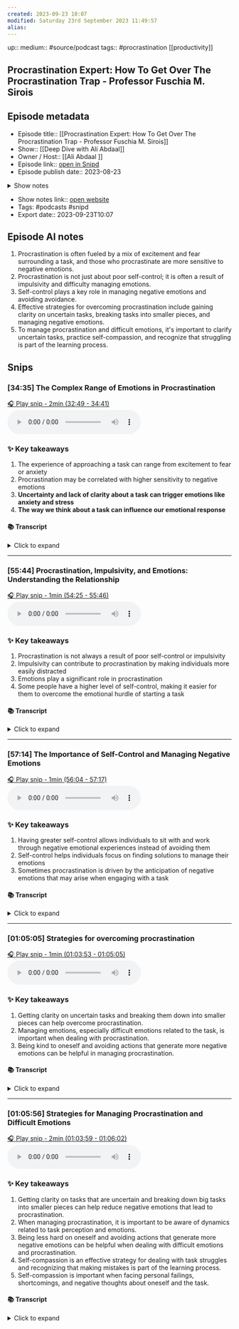 ```yaml
---
created: 2023-09-23 10:07
modified: Saturday 23rd September 2023 11:49:57
alias:
---
```

up::
medium:: #source/podcast
tags:: #procrastination [[productivity]]

## Procrastination Expert: How To Get Over The Procrastination Trap - Professor Fuschia M. Sirois

## Episode metadata
- Episode title:: [[Procrastination Expert: How To Get Over The Procrastination Trap - Professor Fuschia M. Sirois]]
- Show:: [[Deep Dive with Ali Abdaal]]
- Owner / Host:: [[Ali Abdaal ]]
- Episode link:: [open in Snipd](https://share.snipd.com/episode/bad274cc-4918-407c-95e6-45f947114755)
- Episode publish date:: 2023-08-23
<details>
<summary>Show notes</summary>
> Take the podcast survey here (it take 5mins!) 👉 https://forms.gle/NbDdToDNgpHUMzcP9 <br/>>   📝 Fill in the podcast survey here (it takes 5mins!)  https://forms.gle/NbDdToDNgpHUMzcP9  <br/>>  Picture this: you're sitting at your desk, ready to conquer that important task that you’ve been meaning to get around. But somehow you find ourself falling into the rabbit hole of Youtube videos or with a sudden urge to clean your house. Yep, we’ve all been caught by that monster of procrastination. Although procrastination is such a common problem, we still have lots of misperceptions about it. We tend to think that procrastination is a time-management issue. But - as we’ll learn in today’s episode - procrastination is actually a little more complex. By understanding the psychology nature of what procrastination is and why we procrastinate, we might be in a better place to reduce or even overcome procrastination. My guest today is Dr. Fuschia Sirois, professor of psychology at Durham University. Before she came to the UK, Fuschia was a Canada Research Chair and the Co-ordinator of the multidisciplinary Psychological Health and Well-being Research cluster at Bishop’s University (2010-2015). Dr Fuschia's interest stretch from self-regulation — exploring how we manage our thoughts, emotions, and behaviors — to their impact on our health and wellbeing. Above all, Dr Fuschia is probably most well-known for her work on procrastination. Her recent book explores what procrastination is, why we procrastinate, and what we can do about it. What I really admire about about Fuschia is that she believes in the power of psychological science as a tool to improve lives, and she has an uncanny ability to communicate these complex ideas in a way that is both engaging and easily comprehensible. Her work's been features in many news outlets including The Washington Post, The New York Times, and the BBC. I hope you enjoy the conversation!<br/>>  Sponsored by Huel - go to  https://www.huel.com/deepdive  and with your first order you’ll get a free t-shirt and shaker.<br/>>   Sponsored by Trading 212 - download the Trading 212 app  https://trading212.com/promocodes/ALI  and use the promo code "ALI" after signing up and depositing to receive a random free share worth up to £100. This is not financial advice. Investments can fall and rise. Past performance is no guarantee of future results. Other fees may apply. Capital is at risk.<br/>>   Sponsored by Shopify - visit  https://www.shopify.com/deepdive  to sign up for your free trial. <br/>>   <br/>>  📘 CHECK OUT MY NEW BOOK FEEL-GOOD PRODUCTIVITY 👉  https://feelgoodproductivity.com/?utm_campaign=book_presave&utm_source=deepdive_audio&utm_medium=description&utm_term=fuschia_sirois <br/>>   <br/>>  🔗 CONNECT WITH ALI<br/>>  📲 Join My Telegram Community -  https://t.me/+bH5gLHty5kBiOGZk <br/>>    🎥 YouTube Channel  <br/>>    💻 Website  <br/>>    📸  Instagram  <br/>>    🐦  Twitter  <br/>>    👥 Linkedin   <br/>>  🎙 ABOUT THE PODCAST<br/>>  Deep Dive is the podcast that delves into the minds of entrepreneurs, creators and other inspiring people to uncover the philosophies, strategies and tools that help us live happier, healthier and more productive lives.<br/>>  If you enjoy listening to the podcast, please do leave a   5-star review on Apple Podcasts   - even one line helps! You can also Tweet   @AliAbdaal   with any feedback, thoughts from the lessons you've learnt from the episodes and we can thank you personally for tuning in 🙏<br/>>  Check out the episode on the   Deep Dive YouTube Channel   .   <br/>>  See privacy policy at   https://transistor.fm/privacy
</details>

- Show notes link:: [open website](https://share.transistor.fm/s/fa360834)
- Tags: #podcasts #snipd
- Export date:: 2023-09-23T10:07


## Episode AI notes


1. Procrastination is often fueled by a mix of excitement and fear surrounding a task, and those who procrastinate are more sensitive to negative emotions.
2. Procrastination is not just about poor self-control; it is often a result of impulsivity and difficulty managing emotions.
3. Self-control plays a key role in managing negative emotions and avoiding avoidance.
4. Effective strategies for overcoming procrastination include gaining clarity on uncertain tasks, breaking tasks into smaller pieces, and managing negative emotions.
5. To manage procrastination and difficult emotions, it's important to clarify uncertain tasks, practice self-compassion, and recognize that struggling is part of the learning process.


## Snips


### [34:35] The Complex Range of Emotions in Procrastination


[🎧 Play snip - 2min️ (32:49 - 34:41)](https://share.snipd.com/snip/cbca12a1-3c0f-4779-a1f7-659a203aaf47)
<audio controls> <source src="https://chrt.fm/track/21A1DG/pdcn.co/e/pdst.fm/e/dts.podtrac.com/redirect.mp3/a.pdcst.to/gOOA7nmKQ8AQEKR1/media.transistor.fm/fa360834/db6d6401.mp3#t=32:49,34:41"> </audio>


### ✨ Key takeaways
1. The experience of approaching a task can range from excitement to fear or anxiety
2. Procrastination may be correlated with higher sensitivity to negative emotions
3. **Uncertainty and lack of clarity about a task can trigger emotions like anxiety and stress**
4. **The way we think about a task can influence our emotional response**


#### 📚 Transcript
<details>
<summary>Click to expand</summary>
<blockquote><b>Speaker 1</b><br/><br/>So I think it can be a full range. And often it's a complex range. And some of the research that one of my former PhD students did also suggested it can sometimes be mixed. Sometimes we can be both excited about a task and kind of like, oh, I can't wait to do this and really prove myself. And at the same time, fearful or anxious or nervous about that task. And depending on how we manage that balance, you know, and I think one of the things that some of the research has shown that people who are prone to procrastination are more sensitive To those negative emotions. Areas in the brain, the amygdala, which is sort of the threat detection center, right? That area of the brain is qualitatively different in people who are prone to procrastination versus those that are not suggesting against a sensitivity to negative stimuli. And that includes the negative emotions that they have around a task.</blockquote><br/><blockquote><b>Speaker 2</b><br/><br/>Yeah, I definitely want to talk more about this emotion stuff. To what extent is uncertainty or a lack of clarity about the goal or the task? To what extent does that come into it? Because that strikes me slightly different to the emotion stuff.</blockquote><br/><blockquote><b>Speaker 1</b><br/><br/>No, actually it's linked right into it. Yeah, good one. I was going to get to that. Thank you. No, yeah. So I mean, so think about it, right? Do you have a task that's not well structured? It's uncertain. What do you feel?</blockquote><br/><blockquote><b>Speaker 2</b><br/><br/>Uncertainty, anxiety, stress. Yeah, like I'm not really sure what they want. I'm not really sure. It's a big mountain. It's like study chemistry. What a study chemistry. Oh, it's the book's too big. It's emotions. Yeah.</blockquote><br/><blockquote><b>Speaker 1</b><br/><br/>Yeah, it's not just thoughts, right? So we can think about things in a way that trigger the emotions, it's not necessarily that the emotions are coming first, but the way we think about a task, or even the way a task is laid Out to us.</blockquote>
</details>



---


### [55:44] Procrastination, Impulsivity, and Emotions: Understanding the Relationship


[🎧 Play snip - 1min️ (54:25 - 55:46)](https://share.snipd.com/snip/29131b72-1e50-4b8d-b6b6-f0e78dff44bf)
<audio controls> <source src="https://chrt.fm/track/21A1DG/pdcn.co/e/pdst.fm/e/dts.podtrac.com/redirect.mp3/a.pdcst.to/gOOA7nmKQ8AQEKR1/media.transistor.fm/fa360834/db6d6401.mp3#t=54:25,55:46"> </audio>


### ✨ Key takeaways
1. Procrastination is not always a result of poor self-control or impulsivity
2. Impulsivity can contribute to procrastination by making individuals more easily distracted
3. Emotions play a significant role in procrastination
4. Some people have a higher level of self-control, making it easier for them to overcome the emotional hurdle of starting a task


#### 📚 Transcript
<details>
<summary>Click to expand</summary>
<blockquote><b>Speaker 2</b><br/><br/>No, I'm not. I'm plunging away. I'm pulsating. I told the grapes. I haven't had a grape in a while. There you go.</blockquote><br/><blockquote><b>Speaker 1</b><br/><br/>But you know, so, so we think of that as being undisciplined, right? Or poor self-control. And, you know, there's some, you know, some researchers has just that, you know, all procrastination is just impulsivity. Well, being impulsive doesn't cause you to procrastinate because if that was too, procrastinate on even things that were fun. Yeah, true. Right? So what impulsivity does with layers over, you've got this task that's difficult, you're struggling with the emotions, you don't know how to manage them. Instead of staying focused on how can I manage these emotions? If you're more impulsive, you're going to be more easily distracted by things within the environment that will offer you a quick emotional fix. Right? And that's where the impulsivity comes in. So it facilitates just as digital distractions and so many other things in the environment do. It facilitates procrastination, but does not cause it, for say.</blockquote><br/><blockquote><b>Speaker 2</b><br/><br/>An image that's coming to my mind is that it's, if emotions are ground zero for procrastination, it's almost like the emotions are sort of the hump we have to get over to get started with A task. That's right. And for some people, their level of discipline is, or their level of self-control is higher than that hump.</blockquote>
</details>



---


### [57:14] The Importance of Self-Control and Managing Negative Emotions


[🎧 Play snip - 1min️ (56:04 - 57:17)](https://share.snipd.com/snip/f45f72ff-ea26-4658-b12e-275aa182b991)
<audio controls> <source src="https://chrt.fm/track/21A1DG/pdcn.co/e/pdst.fm/e/dts.podtrac.com/redirect.mp3/a.pdcst.to/gOOA7nmKQ8AQEKR1/media.transistor.fm/fa360834/db6d6401.mp3#t=56:04,57:17"> </audio>


### ✨ Key takeaways
1. Having greater self-control allows individuals to sit with and work through negative emotional experiences instead of avoiding them
2. Self-control helps individuals focus on finding solutions to manage their emotions
3. Sometimes procrastination is driven by the anticipation of negative emotions that may arise when engaging with a task


#### 📚 Transcript
<details>
<summary>Click to expand</summary>
<blockquote><b>Speaker 1</b><br/><br/>Yeah. That's a cool way to visualize it, I think. I mean, and that's just it. If you've got that greater degree of self-control, you can sit with those emotions and work through them and struggle through them because you're not going to be wanting to just avoid, Right? Self-control helps reduce the tendency to avoid things, including those negative emotional experiences and focuses you in on, okay, what do I need to do to manage these emotions? Right? So it also helps you kind of say, here's the problem I need to solve, right? And it's still problem, doesn't make the problem go away. And again, it could be as simple as, oh, I've just got to look at this task this way and find a meaningful thing about, oh, if I rearrange this task this way, it's actually not that stressful Overall. The other thing that can happen though, too, and this is going back to the ground series emotions. And I think it's a really good example of it is often we procrastinate, not because of the emotions we're experiencing right now with that task. They might actually be fairly manageable. But because of the emotions that we imagine that we're going to experience once we start engaging with the task. So, okay, yeah.</blockquote>
</details>



---


### [01:05:05] Strategies for overcoming procrastination


[🎧 Play snip - 1min️ (01:03:53 - 01:05:05)](https://share.snipd.com/snip/911e835e-f9d8-4992-a6d4-34888fbce8c8)
<audio controls> <source src="https://chrt.fm/track/21A1DG/pdcn.co/e/pdst.fm/e/dts.podtrac.com/redirect.mp3/a.pdcst.to/gOOA7nmKQ8AQEKR1/media.transistor.fm/fa360834/db6d6401.mp3#t=01:03:53,01:05:05"> </audio>


### ✨ Key takeaways
1. Getting clarity on uncertain tasks and breaking them down into smaller pieces can help overcome procrastination.
2. Managing emotions, especially difficult emotions related to the task, is important when dealing with procrastination.
3. Being kind to oneself and avoiding actions that generate more negative emotions can be helpful in managing procrastination.


#### 📚 Transcript
<details>
<summary>Click to expand</summary>
<blockquote><b>Speaker 2</b><br/><br/>So what are some of the most effective strategies that you've come across for overcoming procrastination?</blockquote><br/><blockquote><b>Speaker 1</b><br/><br/>So there's a couple of different approaches. I think if it's something to do with the task, as we talked about, getting clarity on tasks that are uncertain, if the task is too big and isn't structured well, give it some structure, Break the task down into small pieces. So all these things can kind of bring down and quiesce those, you know, potentially high negative or difficult emotions that might prompt you to procrastinate. I think there's other dynamics that go on too, especially once we start procrastinating that are really good to kind of be aware of and in terms of when you're trying to manage the procrastination. And so how you see the task, obviously the meaningfulness we just spoke about, that's a really effective strategy that can certainly help. But I think when you're dealing with the task is more, especially with the emotions and you're really struggling with those emotions, an important thing is to actually, you know, not Be so hard on yourself. Like don't do anything that's going to generate more negative emotions or</blockquote>
</details>



---


### [01:05:56] Strategies for Managing Procrastination and Difficult Emotions


[🎧 Play snip - 2min️ (01:03:59 - 01:06:02)](https://share.snipd.com/snip/31ed6903-2a7f-4082-913e-06ed9de1906f)
<audio controls> <source src="https://chrt.fm/track/21A1DG/pdcn.co/e/pdst.fm/e/dts.podtrac.com/redirect.mp3/a.pdcst.to/gOOA7nmKQ8AQEKR1/media.transistor.fm/fa360834/db6d6401.mp3#t=01:03:59,01:06:02"> </audio>


### ✨ Key takeaways
1. Getting clarity on tasks that are uncertain and breaking down big tasks into smaller pieces can help reduce negative emotions that lead to procrastination.
2. When managing procrastination, it is important to be aware of dynamics related to task perception and emotions.
3. Being less hard on oneself and avoiding actions that generate more negative emotions can be helpful when dealing with difficult emotions and procrastination.
4. Self-compassion is an effective strategy for dealing with task struggles and recognizing that making mistakes is part of the learning process.
5. Self-compassion is important when facing personal failings, shortcomings, and negative thoughts about oneself and the task.


#### 📚 Transcript
<details>
<summary>Click to expand</summary>
<blockquote><b>Speaker 1</b><br/><br/>So there's a couple of different approaches. I think if it's something to do with the task, as we talked about, getting clarity on tasks that are uncertain, if the task is too big and isn't structured well, give it some structure, Break the task down into small pieces. So all these things can kind of bring down and quiesce those, you know, potentially high negative or difficult emotions that might prompt you to procrastinate. I think there's other dynamics that go on too, especially once we start procrastinating that are really good to kind of be aware of and in terms of when you're trying to manage the procrastination. And so how you see the task, obviously the meaningfulness we just spoke about, that's a really effective strategy that can certainly help. But I think when you're dealing with the task is more, especially with the emotions and you're really struggling with those emotions, an important thing is to actually, you know, not Be so hard on yourself. Like don't do anything that's going to generate more negative emotions or throw more layers of negative difficult emotions onto something that you're already procrastinating because You've got difficult emotions in there in the first place, right? So a couple key strategies, and again, it depends on whether you've already procrastinated or if you're struggling with a task, right? So if you're struggling with a task, you would say that self compassion is an effective strategy. And that's basically recognizing that, you know, to struggle with things as part of a learning process as part of being human, not getting it right on the first time, you know, and that's Often people we start things and then they realize, oh, it's not going the way I planned, right? And that's when they can abandon it because they made a mistake and the perfectionism kicks in and everything. That's when you need to be self compassionate. And so self compassion kicks in when we're struggling with our own personal failings, shortcomings, difficult thoughts about ourselves and the task, etc.</blockquote>
</details>
